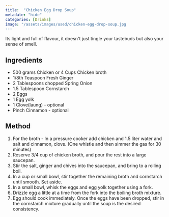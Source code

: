 ```yaml
---
title:  "Chicken Egg Drop Soup"
metadate: "hide"
categories: [Drinks]
image: "/assets/images/used/chicken-egg-drop-soup.jpg
---
```


Its light and full of flavour, it doesn't just tingle your tastebuds but also your sense of smell.

## Ingredients

- 500 grams Chicken or 4 Cups Chicken broth
- 1/8th Teaspoon Fresh Ginger
- 2 Tablespoons chopped Spring Onion
- 1.5 Tablespoon Cornstarch
- 2 Eggs
- 1 Egg yolk
- 1 Clove(laung) - optional
- Pinch Cinnamon - optional

## Method

1. For the broth - In a pressure cooker add chicken and 1.5 liter water and salt and cinnamon, clove. (One whistle and then simmer the gas for 30 minutes)
2. Reserve 3/4 cup of chicken broth, and pour the rest into a large saucepan. 
3. Stir the salt, ginger and chives into the saucepan, and bring to a rolling boil. 
4. In a cup or small bowl, stir together the remaining broth and cornstarch until smooth. Set aside.
5. In a small bowl, whisk the eggs and egg yolk together using a fork. 
6. Drizzle egg a little at a time from the fork into the boiling broth mixture. 
7. Egg should cook immediately. Once the eggs have been dropped, stir in the cornstarch mixture gradually until the soup is the desired consistency.

